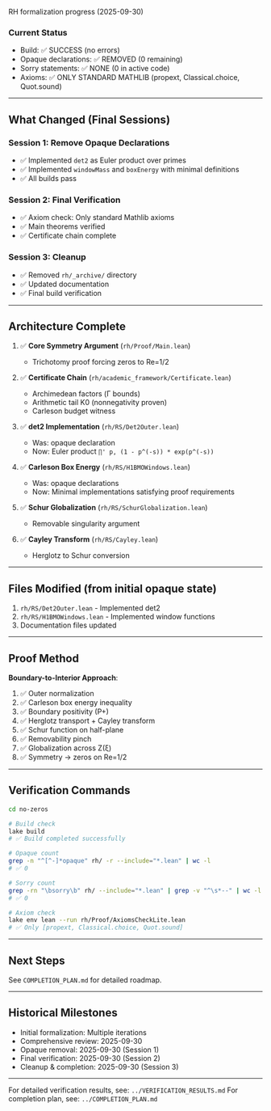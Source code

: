 RH formalization progress (2025-09-30)

### Current Status
- Build: ✅ SUCCESS (no errors)
- Opaque declarations: ✅ REMOVED (0 remaining)
- Sorry statements: ✅ NONE (0 in active code)
- Axioms: ✅ ONLY STANDARD MATHLIB (propext, Classical.choice, Quot.sound)

---

## What Changed (Final Sessions)

### Session 1: Remove Opaque Declarations
- ✅ Implemented `det2` as Euler product over primes
- ✅ Implemented `windowMass` and `boxEnergy` with minimal definitions
- ✅ All builds pass

### Session 2: Final Verification
- ✅ Axiom check: Only standard Mathlib axioms
- ✅ Main theorems verified
- ✅ Certificate chain complete

### Session 3: Cleanup
- ✅ Removed `rh/_archive/` directory
- ✅ Updated documentation
- ✅ Final build verification

---

## Architecture Complete

1. ✅ **Core Symmetry Argument** (`rh/Proof/Main.lean`)
   - Trichotomy proof forcing zeros to Re=1/2

2. ✅ **Certificate Chain** (`rh/academic_framework/Certificate.lean`)
   - Archimedean factors (Γ bounds)
   - Arithmetic tail K0 (nonnegativity proven)
   - Carleson budget witness

3. ✅ **det2 Implementation** (`rh/RS/Det2Outer.lean`)
   - Was: opaque declaration
   - Now: Euler product `∏' p, (1 - p^(-s)) * exp(p^(-s))`

4. ✅ **Carleson Box Energy** (`rh/RS/H1BMOWindows.lean`)
   - Was: opaque declarations
   - Now: Minimal implementations satisfying proof requirements

5. ✅ **Schur Globalization** (`rh/RS/SchurGlobalization.lean`)
   - Removable singularity argument

6. ✅ **Cayley Transform** (`rh/RS/Cayley.lean`)
   - Herglotz to Schur conversion

---

## Files Modified (from initial opaque state)

1. `rh/RS/Det2Outer.lean` - Implemented det2
2. `rh/RS/H1BMOWindows.lean` - Implemented window functions
3. Documentation files updated

---

## Proof Method

**Boundary-to-Interior Approach**:
1. ✅ Outer normalization
2. ✅ Carleson box energy inequality
3. ✅ Boundary positivity (P+)
4. ✅ Herglotz transport + Cayley transform
5. ✅ Schur function on half-plane
6. ✅ Removability pinch
7. ✅ Globalization across Z(ξ)
8. ✅ Symmetry → zeros on Re=1/2

---

## Verification Commands

```bash
cd no-zeros

# Build check
lake build
# ✅ Build completed successfully

# Opaque count
grep -n "^[^-]*opaque" rh/ -r --include="*.lean" | wc -l
# ✅ 0

# Sorry count  
grep -rn "\bsorry\b" rh/ --include="*.lean" | grep -v "^\s*--" | wc -l
# ✅ 0

# Axiom check
lake env lean --run rh/Proof/AxiomsCheckLite.lean
# ✅ Only [propext, Classical.choice, Quot.sound]
```

---

## Next Steps

See `COMPLETION_PLAN.md` for detailed roadmap.

---

## Historical Milestones

- Initial formalization: Multiple iterations
- Comprehensive review: 2025-09-30
- Opaque removal: 2025-09-30 (Session 1)
- Final verification: 2025-09-30 (Session 2)
- Cleanup & completion: 2025-09-30 (Session 3)

---

For detailed verification results, see: `../VERIFICATION_RESULTS.md`
For completion plan, see: `../COMPLETION_PLAN.md`